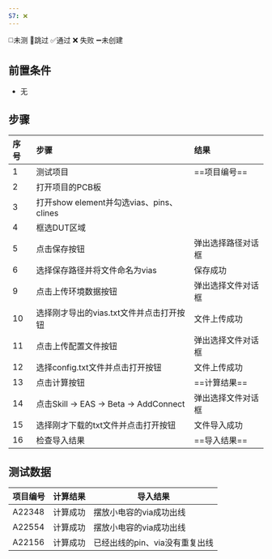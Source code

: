 ```yaml
---
S7: ❌
---
```

◻️未测    🚫跳过     ✅通过    ❌ 失败    ➖未创建

## 前置条件

- 无

## 步骤

| 序号  | 步骤                                   | 结果        |
| :-- | :----------------------------------- | :-------- |
| 1   | 测试项目                                 | ==项目编号==  |
| 2   | 打开项目的PCB板                            |           |
| 3   | 打开show element并勾选vias、pins、clines    |           |
| 4   | 框选DUT区域                              |           |
| 5   | 点击保存按钮                               | 弹出选择路径对话框 |
| 6   | 选择保存路径并将文件命名为vias                    | 保存成功      |
| 9   | 点击上传环境数据按钮                           | 弹出选择文件对话框 |
| 10  | 选择刚才导出的vias.txt文件并点击打开按钮             | 文件上传成功    |
| 11  | 点击上传配置文件按钮                           | 弹出选择文件对话框 |
| 12  | 选择config.txt文件并点击打开按钮                | 文件上传成功    |
| 13  | 点击计算按钮                               | ==计算结果==  |
| 14  | 点击Skill -> EAS -> Beta -> AddConnect | 弹出选择文件对话框 |
| 15  | 选择刚才下载的txt文件并点击打开按钮                  | 文件导入成功    |
| 16  | 检查导入结果                               | ==导入结果==  |

## 测试数据

| 项目编号   | 计算结果 | 导入结果               |
| ------ | ---- | ------------------ |
| A22348 | 计算成功 | 摆放小电容的via成功出线      |
| A22554 | 计算成功 | 摆放小电容的via成功出线      |
| A22156 | 计算成功 | 已经出线的pin、via没有重复出线 |
